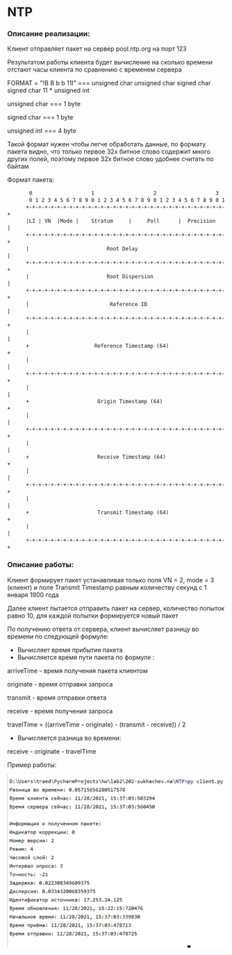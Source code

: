 # NTP

### Описание реализации:

Клиент отправляет пакет на сервер pool.ntp.org на порт 123

Результатом работы клиента будет вычисление на сколько времени отстают часы клиента по сравнению с временем сервера

FORMAT = "!B B b b 11I" === unsigned char unsigned char signed char signed char 11 * unsigned int

unsigned char === 1 byte

signed char === 1 byte

unsigned int === 4 byte

Такой формат нужен чтобы легче обработать данные, по формату пакета видно, что только первое 32х битное слово 
содержит много других полей, поэтому первое 32х битное слово удобнее считать по байтам

Формат пакета:
```
       0                   1                   2                   3
       0 1 2 3 4 5 6 7 8 9 0 1 2 3 4 5 6 7 8 9 0 1 2 3 4 5 6 7 8 9 0 1
      +-+-+-+-+-+-+-+-+-+-+-+-+-+-+-+-+-+-+-+-+-+-+-+-+-+-+-+-+-+-+-+-+
      |LI | VN  |Mode |    Stratum     |     Poll      |  Precision   |
      +-+-+-+-+-+-+-+-+-+-+-+-+-+-+-+-+-+-+-+-+-+-+-+-+-+-+-+-+-+-+-+-+
      |                         Root Delay                            |
      +-+-+-+-+-+-+-+-+-+-+-+-+-+-+-+-+-+-+-+-+-+-+-+-+-+-+-+-+-+-+-+-+
      |                         Root Dispersion                       |
      +-+-+-+-+-+-+-+-+-+-+-+-+-+-+-+-+-+-+-+-+-+-+-+-+-+-+-+-+-+-+-+-+
      |                          Reference ID                         |
      +-+-+-+-+-+-+-+-+-+-+-+-+-+-+-+-+-+-+-+-+-+-+-+-+-+-+-+-+-+-+-+-+
      |                                                               |
      +                     Reference Timestamp (64)                  +
      |                                                               |
      +-+-+-+-+-+-+-+-+-+-+-+-+-+-+-+-+-+-+-+-+-+-+-+-+-+-+-+-+-+-+-+-+
      |                                                               |
      +                      Origin Timestamp (64)                    +
      |                                                               |
      +-+-+-+-+-+-+-+-+-+-+-+-+-+-+-+-+-+-+-+-+-+-+-+-+-+-+-+-+-+-+-+-+
      |                                                               |
      +                      Receive Timestamp (64)                   +
      |                                                               |
      +-+-+-+-+-+-+-+-+-+-+-+-+-+-+-+-+-+-+-+-+-+-+-+-+-+-+-+-+-+-+-+-+
      |                                                               |
      +                      Transmit Timestamp (64)                  +
      |                                                               |
      +-+-+-+-+-+-+-+-+-+-+-+-+-+-+-+-+-+-+-+-+-+-+-+-+-+-+-+-+-+-+-+-+
```

### Описание работы:

Клиент формирует пакет устанавливая только поля VN = 2, mode = 3 (клиент) и
поле Transmit Timestamp равным количеству секунд с 1 января 1900 года

Далее клиент пытается отправить пакет на сервер, количество попыток равно 10,
для каждой попытки формируется новый пакет

По получению ответа от сервера, клиент вычисляет разницу во времени по следующей формуле:
* Вычисляет время прибытия пакета 
* Вычисляется время пути пакета по формуле : 

arriveTime - время получения пакета клиентом

originate - время отправки запроса

transmit - время отправки ответа

receive - время получения запроса

travelTime = ((arriveTime - originate) - (transmit - receive)) / 2

* Вычисляется разница во времени:

receive - originate - travelTime

Пример работы:

![](images/1.png)






